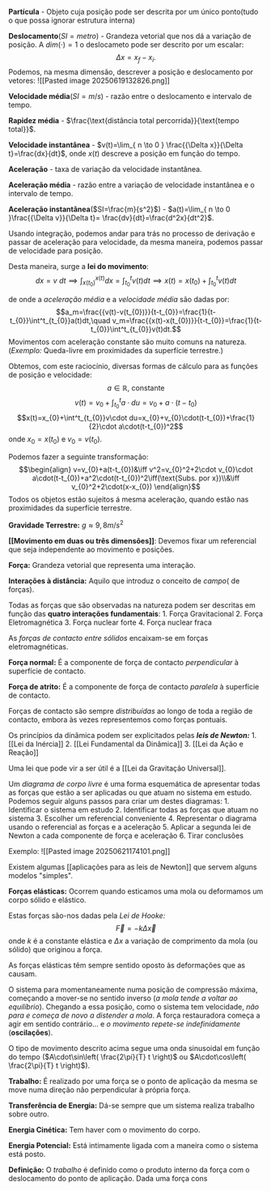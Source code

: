 **Partícula** - Objeto cuja posição pode ser descrita por um único ponto(tudo o que possa ignorar estrutura interna)

**Deslocamento**($SI=metro$) - Grandeza vetorial que nos dá a variação de posição.
	A $dim(\cdot)=1$ o deslocameto pode ser descrito por um escalar:$$\Delta x=x_{f}-x_{i}.$$
	Podemos, na mesma dimensão, descrever a posição e deslocamento por vetores:
	![[Pasted image 20250619132826.png]]

**Velocidade média**($SI=m / s$) - razão entre o deslocamento e intervalo de tempo.

**Rapidez média** - $\frac{\text{distância total percorrida}}{\text{tempo total}}$.

**Velocidade instantânea** - $v(t)=\lim_{ n \to 0 } \frac{{\Delta x}}{\Delta t}=\frac{dx}{dt}$, onde $x(t)$ descreve a posição em função do tempo.

**Aceleração** - taxa de variação da velocidade instantânea.

**Aceleração média** - razão entre a variação de velocidade instantânea e o intervalo de tempo.

**Aceleração instantânea**($SI=\frac{m}{s^2}$) - $a(t)=\lim_{ n \to 0 }\frac{{\Delta v}}{\Delta t}= \frac{dv}{dt}=\frac{d^2x}{dt^2}$.

Usando integração, podemos andar para trás no processo de derivação e passar de aceleração para velocidade, da mesma maneira, podemos passar de velocidade para posição.

Desta maneira, surge a **lei do movimento**:
	$$dx=v\ dt\implies \int^{x(t)}_{x(t_{0})}dx=\int^t_{t_{0}}v(t)dt\implies x(t)=x(t_{0})+\int^t_{t_{0}}v(t)dt$$

de onde a *aceleração média* e a *velocidade média* são dadas por: $$a_m=\frac{{v(t)-v(t_{0})}}{t-t_{0}}=\frac{1}{t-t_{0}}\int^t_{t_{0}}a(t)dt,\quad v_m=\frac{{x(t)-x(t_{0})}}{t-t_{0}}=\frac{1}{t-t_{0}}\int^t_{t_{0}}v(t)dt.$$
Movimentos com aceleração constante são muito comuns na natureza. (*Exemplo:* Queda-livre em proximidades da superfície terrestre.)

Obtemos, com este raciocínio, diversas formas de cálculo para as funções de posição e velocidade:$$a\in \mathbb{R}\text{, constante}$$$$v(t)=v_{0}+\int^t_{t_{0}}a\cdot du=v_{0}+a\cdot(t-t_{0})$$$$x(t)=x_{0}+\int^t_{t_{0}}v\cdot du=x_{0}+v_{0}\cdot(t-t_{0})+\frac{1}{2}\cdot a\cdot(t-t_{0})^2$$
onde $x_0=x(t_{0})$ e $v_0=v(t_{0})$.

Podemos fazer a seguinte transformação:$$\begin{align}
v=v_{0}+a(t-t_{0})&\iff v^2=v_{0}^2+2\cdot v_{0}\cdot a\cdot(t-t_{0})+a^2\cdot(t-t_{0})^2\iff(\text{Subs. por x})\\&\iff v_{0}^2+2\cdot(x-x_{0})
\end{align}$$
Todos os objetos estão sujeitos á mesma aceleração, quando estão nas proximidades da superfície terrestre.

**Gravidade Terrestre:** $g\approx 9,8m/s^2$

**[[Movimento em duas ou três dimensões]]**: Devemos fixar um referencial que seja independente ao movimento e posições.

**Força:** Grandeza vetorial que representa uma interação.

**Interações à distância:** Aquilo que introduz o conceito de *campo*( de forças).

Todas as forças que são observadas na natureza podem ser descritas em função das **quatro interações fundamentais**:
	1. Força Gravitacional
	2. Força Eletromagnética
	3. Força nuclear forte
	4. Força nuclear fraca

As *forças de contacto entre sólidos* encaixam-se em forças eletromagnéticas.

**Força normal:** É a componente de força de contacto *perpendicular* à superfície de contacto.

**Força de atrito:** É a componente de força de contacto *paralela* à superfície de contacto.

Forças de contacto são sempre *distribuídas* ao longo de toda a região de contacto, embora às vezes representemos como forças pontuais.

Os princípios da dinâmica podem ser explicitados pelas ***leis de Newton:*** 
	1. [[Lei da Inércia]]
	2. [[Lei Fundamental da Dinâmica]]
	3. [[Lei da Ação e Reação]]

Uma lei que pode vir a ser útil é a [[Lei da Gravitação Universal]].

Um *diagrama de corpo livre* é uma forma esquemática de apresentar todas as forças que estão a ser aplicadas ou que atuam no sistema em estudo. Podemos seguir alguns passos para criar um destes diagramas:
	1. Identificar o sistema em estudo
	2. Identificar todas as forças que atuam no sistema
	3. Escolher um referencial conveniente
	4. Representar o diagrama usando o referencial as forças e a aceleração
	5. Aplicar a segunda lei de Newton a cada componente de força e aceleração
	6. Tirar conclusões

Exemplo:
![[Pasted image 20250621174101.png]]

Existem algumas [[aplicações para as leis de Newton]] que servem alguns modelos "simples".

**Forças elásticas:** Ocorrem quando esticamos uma mola ou deformamos um corpo sólido e elástico.

Estas forças são-nos dadas pela *Lei de Hooke:*$$\vec{F}=-k\Delta \vec{x}$$onde $k$ é a constante elástica e $\Delta x$ a variação de comprimento da mola (ou sólido) que originou a força.

As forças elásticas têm sempre sentido oposto às deformações que as causam.

O sistema para momentaneamente numa posição de compressão máxima, começando a mover-se no sentido inverso (*a mola tende a voltar ao equilíbrio*). Chegando a essa posição, como o sistema tem velocidade, *não para e começa de novo a distender a mola*. A força restauradora começa a agir em sentido contrário… e *o movimento repete-se indefinidamente* (**oscilações**).

O tipo de movimento descrito acima segue uma onda sinusoidal em função do tempo ($A\cdot\sin\left( \frac{2\pi}{T} t \right)$ ou $A\cdot\cos\left( \frac{2\pi}{T} t \right)$).

**Trabalho:** É realizado por uma força se o ponto de aplicação da mesma se move numa direção não perpendicular à própria força.

**Transferência de Energia:** Dá-se sempre que um sistema realiza trabalho sobre outro.

**Energia Cinética:** Tem haver com o movimento do corpo.

**Energia Potencial:** Está intimamente ligada com a maneira como o sistema está posto.

**Definição:** O *trabalho* é definido como o produto interno da força com o deslocamento do ponto de aplicação.
	Dada uma força cons